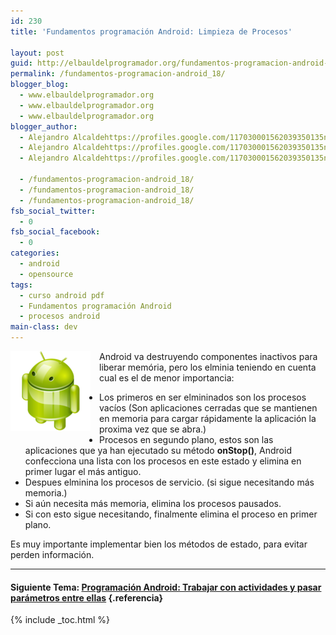 ```yaml
---
id: 230
title: 'Fundamentos programación Android: Limpieza de Procesos'

layout: post
guid: http://elbauldelprogramador.org/fundamentos-programacion-android-limpieza-de-procesos/
permalink: /fundamentos-programacion-android_18/
blogger_blog:
  - www.elbauldelprogramador.org
  - www.elbauldelprogramador.org
  - www.elbauldelprogramador.org
blogger_author:
  - Alejandro Alcaldehttps://profiles.google.com/117030001562039350135noreply@blogger.com
  - Alejandro Alcaldehttps://profiles.google.com/117030001562039350135noreply@blogger.com
  - Alejandro Alcaldehttps://profiles.google.com/117030001562039350135noreply@blogger.com

  - /fundamentos-programacion-android_18/
  - /fundamentos-programacion-android_18/
  - /fundamentos-programacion-android_18/
fsb_social_twitter:
  - 0
fsb_social_facebook:
  - 0
categories:
  - android
  - opensource
tags:
  - curso android pdf
  - Fundamentos programación Android
  - procesos android
main-class: dev
---
```

<img border="0" src="/assets/img/2013/07/iconoAndroid.png" style="clear:left; float:left;margin-right:1em; margin-bottom:1em" />

Android va destruyendo componentes inactivos para liberar memória, pero los elminia teniendo en cuenta cual es el de menor importancia:

  * Los primeros en ser elmininados son los procesos vacíos (Son aplicaciones cerradas que se mantienen en memoria para cargar rápidamente la aplicación la proxima vez que se abra.)
  * Procesos en segundo plano, estos son las aplicaciones que ya han ejecutado su método **onStop()**, Android confecciona una lista con los procesos en este estado y elimina en primer lugar el más antiguo.
  * Despues elminina los procesos de servicio. (si sigue necesitando más memoria.)
  * Si aún necesita más memoria, elimina los procesos pausados.
  * Si con esto sigue necesitando, finalmente elimina el proceso en primer plano.

Es muy importante implementar bien los métodos de estado, para evitar perden información.

* * *

#### Siguiente Tema: [Programación Android: Trabajar con actividades y pasar parámetros entre ellas][1] {.referencia}





 [1]: /programacion-android-trabajar-con/

{% include _toc.html %}
